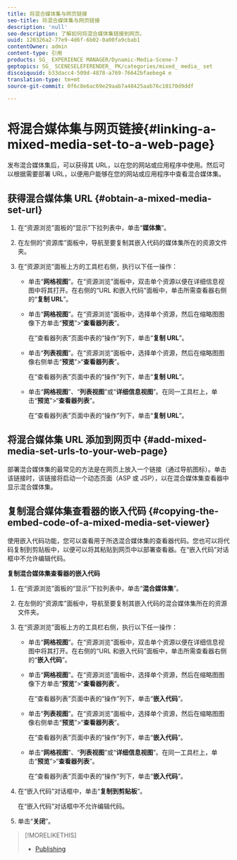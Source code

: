 ```yaml
---
title: 将混合媒体集与网页链接
seo-title: 将混合媒体集与网页链接
description: 'null'
seo-description: 了解如何将混合媒体集链接到网页。
uuid: 120326a2-77e9-4d6f-6b02-0a00fa9cbab1
contentOwner: admin
content-type: 引用
products: SG_ EXPERIENCE MANAGER/Dynamic-Media-Scene-7
geptopics: SG_ SCENESELEFERENDER_ PK/categories/mixed_ media_ set
discoiquuid: b33dacc4-509d-4878-a769-76642bfaebeg4 e
translation-type: tm+mt
source-git-commit: 0f6c8e6ac69e29aab7a48425aab76c10170d9ddf

---
```



# 将混合媒体集与网页链接{#linking-a-mixed-media-set-to-a-web-page}

发布混合媒体集后，可以获得其 URL，以在您的网站或应用程序中使用。然后可以根据需要部署 URL，以便用户能够在您的网站或应用程序中查看混合媒体集。

## 获得混合媒体集 URL {#obtain-a-mixed-media-set-url}

1. 在“资源浏览”面板的“显示”下拉列表中，单击“**媒体集**”。
1. 在左侧的“资源库”面板中，导航至要复制其嵌入代码的媒体集所在的资源文件夹。
1. 在“资源浏览”面板上方的工具栏右侧，执行以下任一操作：

   * 单击“**网格视图**”。在“资源浏览”面板中，双击单个资源以便在详细信息视图中将其打开。在右侧的“URL 和嵌入代码”面板中，单击所需查看器右侧的“**复制 URL**”。
   * 单击“**网格视图**”。在“资源浏览”面板中，选择单个资源，然后在缩略图图像下方单击“**预览**”&gt;“**查看器列表**”。

      在“查看器列表”页面中表的“操作”列下，单击“**复制 URL**”。

   * 单击“**列表视图**”。在“资源浏览”面板中，选择单个资源，然后在缩略图图像右侧单击“**预览**”&gt;“**查看器列表**”。

      在“查看器列表”页面中表的“操作”列下，单击“**复制 URL**”。

   * 单击“**网格视图**”、“**列表视图**”或“**详细信息视图**”。在同一工具栏上，单击“**预览**”&gt;“**查看器列表**”。

      在“查看器列表”页面中表的“操作”列下，单击“**复制 URL**”。

## 将混合媒体集 URL 添加到网页中 {#add-mixed-media-set-urls-to-your-web-page}

部署混合媒体集的最常见的方法是在网页上放入一个链接（通过导航图标）。单击该链接时，该链接将启动一个动态页面（ASP 或 JSP），以在混合媒体集查看器中显示混合媒体集。

## 复制混合媒体集查看器的嵌入代码 {#copying-the-embed-code-of-a-mixed-media-set-viewer}

使用嵌入代码功能，您可以查看用于所选混合媒体集的查看器代码。您也可以将代码复制到剪贴板中，以便可以将其粘贴到网页中以部署查看器。在“嵌入代码”对话框中不允许编辑代码。

**复制混合媒体集查看器的嵌入代码**

1. 在“资源浏览”面板的“显示”下拉列表中，单击“**混合媒体集**”。
1. 在左侧的“资源库”面板中，导航至要复制其嵌入代码的混合媒体集所在的资源文件夹。
1. 在“资源浏览”面板上方的工具栏右侧，执行以下任一操作：

   * 单击“**网格视图**”。在“资源浏览”面板中，双击单个资源以便在详细信息视图中将其打开。在右侧的“URL 和嵌入代码”面板中，单击所需查看器右侧的“**嵌入代码**”。
   * 单击“**网格视图**”。在“资源浏览”面板中，选择单个资源，然后在缩略图图像下方单击“**预览**”&gt;“**查看器列表**”。

      在“查看器列表”页面中表的“操作”列下，单击“**嵌入代码**”。

   * 单击“**列表视图**”。在“资源浏览”面板中，选择单个资源，然后在缩略图图像右侧单击“**预览**”&gt;“**查看器列表**”。

      在“查看器列表”页面中表的“操作”列下，单击“**嵌入代码**”。

   * 单击“**网格视图**”、“**列表视图**”或“**详细信息视图**”。在同一工具栏上，单击“**预览**”&gt;“**查看器列表**”。

      在“查看器列表”页面中表的“操作”列下，单击“**嵌入代码**”。

1. 在“嵌入代码”对话框中，单击“**复制到剪贴板**”。

   在“嵌入代码”对话框中不允许编辑代码。

1. 单击“**关闭**”。

>[!MORELIKETHIS]
>
>* [Publishing](publishing-files.md#publishing_files)

